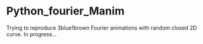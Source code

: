 # Python_fourier_Manim
Trying to reproduce 3blue1brown Fourier animations with random closed 2D curve.
In progress...
